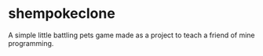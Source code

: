# shempokeclone

A simple little battling pets game made as a project to teach a friend of mine programming.
